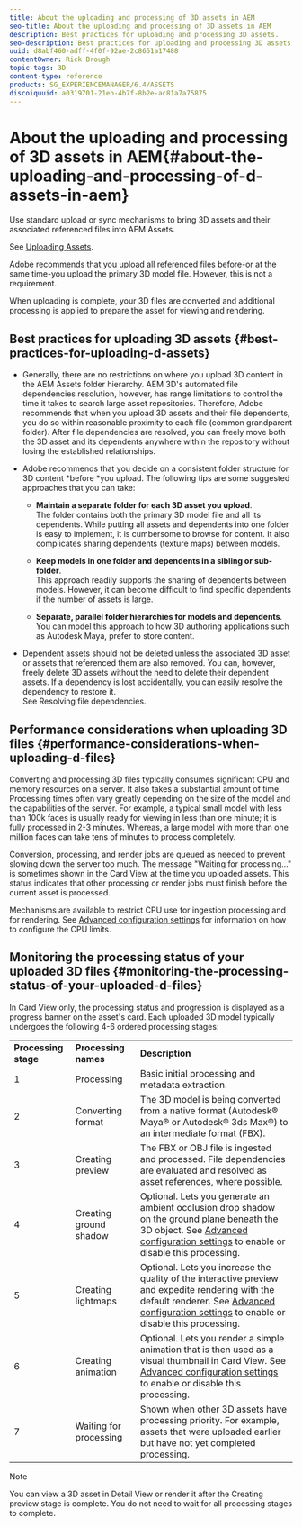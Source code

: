 ```yaml
---
title: About the uploading and processing of 3D assets in AEM
seo-title: About the uploading and processing of 3D assets in AEM
description: Best practices for uploading and processing 3D assets.
seo-description: Best practices for uploading and processing 3D assets.
uuid: d8abf460-adff-4f0f-92ae-2c8651a17488
contentOwner: Rick Brough
topic-tags: 3D
content-type: reference
products: SG_EXPERIENCEMANAGER/6.4/ASSETS
discoiquuid: a0319701-21eb-4b7f-8b2e-ac81a7a75875
---
```


# About the uploading and processing of 3D assets in AEM{#about-the-uploading-and-processing-of-d-assets-in-aem}

Use standard upload or sync mechanisms to bring 3D assets and their associated referenced files into AEM Assets.

See [Uploading Assets](managing-assets-touch-ui.md#uploading-assets).

Adobe recommends that you upload all referenced files before-or at the same time-you upload the primary 3D model file. However, this is not a requirement.

When uploading is complete, your 3D files are converted and additional processing is applied to prepare the asset for viewing and rendering.

## Best practices for uploading 3D assets {#best-practices-for-uploading-d-assets}

* Generally, there are no restrictions on where you upload 3D content in the AEM Assets folder hierarchy. AEM 3D's automated file dependencies resolution, however, has range limitations to control the time it takes to search large asset repositories. Therefore, Adobe recommends that when you upload 3D assets and their file dependents, you do so within reasonable proximity to each file (common grandparent folder). After file dependencies are resolved, you can freely move both the 3D asset and its dependents anywhere within the repository without losing the established relationships.
* Adobe recommends that you decide on a consistent folder structure for 3D content *before *you upload. The following tips are some suggested approaches that you can take:

    * **Maintain a separate folder for each 3D asset you upload**.  
      The folder contains both the primary 3D model file and all its dependents. While putting all assets and dependents into one folder is easy to implement, it is cumbersome to browse for content. It also complicates sharing dependents (texture maps) between models.
    
    * **Keep models in one folder and dependents in a sibling or sub-folder**.  
      This approach readily supports the sharing of dependents between models. However, it can become difficult to find specific dependents if the number of assets is large.
    
    * **Separate, parallel folder hierarchies for models and dependents**.  
      You can model this approach to how 3D authoring applications such as Autodesk Maya, prefer to store content.

* Dependent assets should not be deleted unless the associated 3D asset or assets that referenced them are also removed. You can, however, freely delete 3D assets without the need to delete their dependent assets. If a dependency is lost accidentally, you can easily resolve the dependency to restore it.  
  See Resolving file dependencies.

## Performance considerations when uploading 3D files {#performance-considerations-when-uploading-d-files}

Converting and processing 3D files typically consumes significant CPU and memory resources on a server. It also takes a substantial amount of time. Processing times often vary greatly depending on the size of the model and the capabilities of the server. For example, a typical small model with less than 100k faces is usually ready for viewing in less than one minute; it is fully processed in 2-3 minutes. Whereas, a large model with more than one million faces can take tens of minutes to process completely.

Conversion, processing, and render jobs are queued as needed to prevent slowing down the server too much. The message "Waiting for processing..." is sometimes shown in the Card View at the time you uploaded assets. This status indicates that other processing or render jobs must finish before the current asset is processed.

Mechanisms are available to restrict CPU use for ingestion processing and for rendering. See [Advanced configuration settings](advanced-config-3d.md) for information on how to configure the CPU limits.

## Monitoring the processing status of your uploaded 3D files {#monitoring-the-processing-status-of-your-uploaded-d-files}

In Card View only, the processing status and progression is displayed as a progress banner on the asset's card. Each uploaded 3D model typically undergoes the following 4-6 ordered processing stages:

<table> 
 <tbody> 
  <tr> 
   <td><strong>Processing stage</strong><br /> </td> 
   <td><strong>Processing names</strong></td> 
   <td><strong>Description</strong></td> 
  </tr> 
  <tr> 
   <td>1</td> 
   <td>Processing</td> 
   <td>Basic initial processing and metadata extraction.</td> 
  </tr> 
  <tr> 
   <td>2</td> 
   <td>Converting format</td> 
   <td>The 3D model is being converted from a native format (Autodesk® Maya® or Autodesk® 3ds Max®) to an intermediate format (FBX).</td> 
  </tr> 
  <tr> 
   <td>3</td> 
   <td>Creating preview</td> 
   <td>The FBX or OBJ file is ingested and processed. File dependencies are evaluated and resolved as asset references, where possible.</td> 
  </tr> 
  <tr> 
   <td>4</td> 
   <td>Creating ground shadow</td> 
   <td>Optional. Lets you generate an ambient occlusion drop shadow on the ground plane beneath the 3D object. See <a href="../../assets/using/advanced-config-3d.md">Advanced configuration settings</a> to enable or disable this processing.</td> 
  </tr> 
  <tr> 
   <td>5<br /> </td> 
   <td>Creating lightmaps</td> 
   <td>Optional. Lets you increase the quality of the interactive preview and expedite rendering with the default renderer. See <a href="../../assets/using/advanced-config-3d.md">Advanced configuration settings</a> to enable or disable this processing.</td> 
  </tr> 
  <tr> 
   <td>6<br /> </td> 
   <td>Creating animation</td> 
   <td>Optional. Lets you render a simple animation that is then used as a visual thumbnail in Card View. See <a href="../../assets/using/advanced-config-3d.md">Advanced configuration settings</a> to enable or disable this processing.</td> 
  </tr> 
  <tr> 
   <td>7<br /> </td> 
   <td>Waiting for processing</td> 
   <td>Shown when other 3D assets have processing priority. For example, assets that were uploaded earlier but have not yet completed processing.</td> 
  </tr> 
 </tbody> 
</table>

>[!NOTE]
>
>You can view a 3D asset in Detail View or render it after the Creating preview stage is complete. You do not need to wait for all processing stages to complete.

